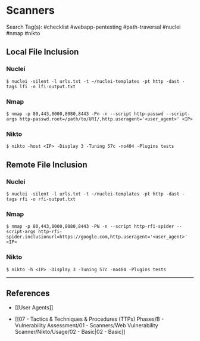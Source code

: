 # Scanners

Search Tag(s): #checklist #webapp-pentesting #path-traversal #nuclei #nmap #nikto

## Local File Inclusion

### Nuclei

```
$ nuclei -silent -l urls.txt -t ~/nuclei-templates -pt http -dast -tags lfi -o lfi-output.txt
```

### Nmap

```
$ nmap -p 80,443,8000,8080,8443 -Pn -n --script http-passwd --script-args http-passwd.root=/path/to/URI/,http.useragent='<user_agent>' <IP>
```

### Nikto

```
$ nikto -host <IP> -Display 3 -Tuning 57c -no404 -Plugins tests
```

## Remote File Inclusion

### Nuclei

```
$ nuclei -silent -l urls.txt -t ~/nuclei-templates -pt http -dast -tags rfi -o rfi-output.txt
```

### Nmap

```
$ nmap -p 80,443,8000,8080,8443 -PN -n --script http-rfi-spider --script-args http-rfi-spider.inclusionurl=https://google.com,http.useragent='<user_agent>' <IP>
```

### Nikto

```
$ nikto -h <IP> -Display 3 -Tuning 57c -no404 -Plugins tests
```

---
## References

- [[User Agents]]

- [[07 - Tactics & Techniques & Procedures (TTPs) Phases/B - Vulnerability Assessment/01 - Scanners/Web Vulnerability Scanner/Nikto/Usage/02 - Basic|02 - Basic]]